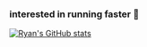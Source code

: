 ### interested in running faster 🚀

[![Ryan's GitHub stats](https://github-readme-stats-mjg4zaghj-rytses-projects.vercel.app/api?username=anuraghazra)](https://github.com/rytse/github-readme-stats)

<!--
**rytse/rytse** is a ✨ _special_ ✨ repository because its `README.md` (this file) appears on your GitHub profile.

Here are some ideas to get you started:

- 🔭 I’m currently working on ...
- 🌱 I’m currently learning ...
- 👯 I’m looking to collaborate on ...
- 🤔 I’m looking for help with ...
- 💬 Ask me about ...
- 📫 How to reach me: ...
- 😄 Pronouns: ...
- ⚡ Fun fact: ...
-->
